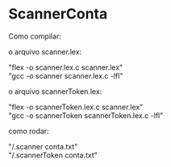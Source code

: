 # ScannerConta
 
Como compilar:

o arquivo scanner.lex:

"flex -o scanner.lex.c scanner.lex"
<br>
"gcc -o scanner scanner.lex.c -lfl"

o arquivo scannerToken.lex:

"flex -o scannerToken.lex.c scanner.lex"
<br>
"gcc -o scannerToken scannerToken.lex.c -lfl"

como rodar:

"/.scanner conta.txt"
<br>
"/.scannerToken conta.txt"

